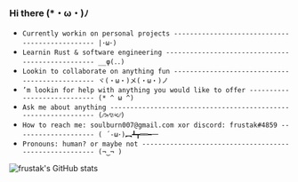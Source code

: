 ### Hi there (*・ω・)ﾉ

- `Currently workin on personal projects ----------------------------------------------- |･ω･)`
- `Learnin Rust & software engineering ------------------------------------------------- __φ(．．)`
- `Lookin to collaborate on anything fun ----------------------------------------------- ヾ(・ω・)メ(・ω・)ノ`
- `’m lookin for help with anything you would like to offer ---------------------------- (* ^ ω ^)`
- `Ask me about anything --------------------------------------------------------------- (⁄⁄>⁄▽⁄<⁄⁄)`
- `How to reach me: soulburn007@gmail.com xor discord: frustak#4859 -------------------- ( ´-ω･)︻┻┳══━一`
- `Pronouns: human? or maybe not ------------------------------------------------------- (¬‿¬ )`

![frustak's GitHub stats](https://github-readme-stats.vercel.app/api?username=frustak&theme=gruvbox)
